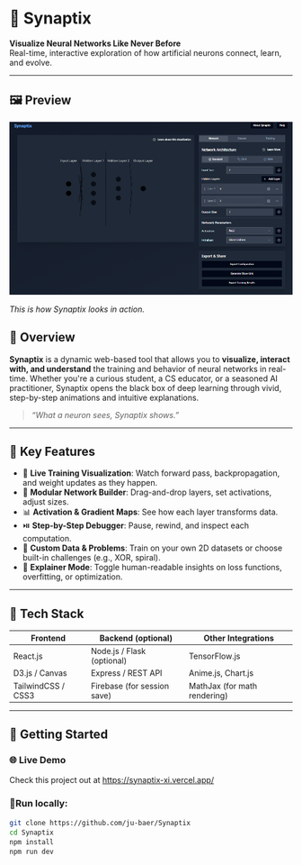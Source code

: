 # 🧠 Synaptix  
**Visualize Neural Networks Like Never Before**  
Real-time, interactive exploration of how artificial neurons connect, learn, and evolve.

---
## 🖼️ Preview
![Synaptix Demo](image.png)

*This is how Synaptix looks in action.*


## 🚀 Overview

**Synaptix** is a dynamic web-based tool that allows you to **visualize, interact with, and understand** the training and behavior of neural networks in real-time. Whether you're a curious student, a CS educator, or a seasoned AI practitioner, Synaptix opens the black box of deep learning through vivid, step-by-step animations and intuitive explanations.

> _“What a neuron sees, Synaptix shows.”_

---

## 🎯 Key Features

- 🔄 **Live Training Visualization**: Watch forward pass, backpropagation, and weight updates as they happen.
- 🧩 **Modular Network Builder**: Drag-and-drop layers, set activations, adjust sizes.
- 📊 **Activation & Gradient Maps**: See how each layer transforms data.
- ⏯️ **Step-by-Step Debugger**: Pause, rewind, and inspect each computation.
- 🌈 **Custom Data & Problems**: Train on your own 2D datasets or choose built-in challenges (e.g., XOR, spiral).
- 🧠 **Explainer Mode**: Toggle human-readable insights on loss functions, overfitting, or optimization.

---

## 🧰 Tech Stack

| Frontend              | Backend (optional)        | Other Integrations       |
|-----------------------|---------------------------|---------------------------|
| React.js              | Node.js / Flask (optional)| TensorFlow.js             |
| D3.js / Canvas        | Express / REST API        | Anime.js, Chart.js        |
| TailwindCSS / CSS3    | Firebase (for session save)| MathJax (for math rendering)|

---
## 🚀 Getting Started

### 🌐 Live Demo
Check this project out at https://synaptix-xi.vercel.app/

### 🧪Run locally:

```bash
git clone https://github.com/ju-baer/Synaptix
cd Synaptix
npm install
npm run dev
